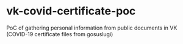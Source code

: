 # vk-covid-certificate-poc
PoC of gathering personal information from public documents in VK (COVID-19 certificate files from gosuslugi)